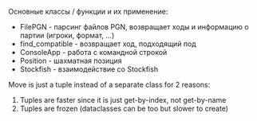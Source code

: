 
Основные классы / функции и их применение:
- FilePGN - парсинг файлов PGN, возвращает ходы и информацию о партии (игроки, формат, ...)
- find_compatible - возвращает ход, подходящий под
- ConsoleApp - работа с командной строкой
- Position - шахматная позиция
- Stockfish - взаимодействие со Stockfish


Move is just a tuple instead of a separate class for 2 reasons:
1. Tuples are faster since it is just get-by-index, not get-by-name
2. Tuples are frozen (dataclasses can be too but slower to create)
